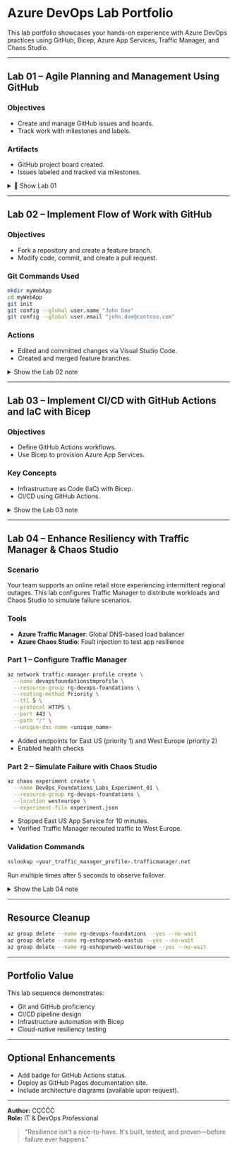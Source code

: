 # Azure DevOps Lab Portfolio

This lab portfolio showcases your hands-on experience with Azure DevOps practices using GitHub, Bicep, Azure App Services, Traffic Manager, and Chaos Studio.

---

## Lab 01 – Agile Planning and Management Using GitHub

### Objectives
- Create and manage GitHub issues and boards.
- Track work with milestones and labels.

### Artifacts
- GitHub project board created.
- Issues labeled and tracked via milestones.



<details>
<summary>📁 Show Lab 01 </summary>

This lab demonstrates how to set up GitHub repositories, milestones, issues, projects, and project boards using Agile principles. Each step is **annotated** to help you understand the purpose behind the action.

---

## A: Create a GitHub Repo, Project, and Project Board

💡 **Purpose**: Establish the foundation for Agile planning and tracking by organizing work into milestones, issues, and visual project boards.

### Task 1: Create a GitHub Repo

1. Open a browser and go to [https://github.com](https://github.com).
2. **Login** using your GitHub account.
3. Click **Repositories > New** to start a new repository.
4. Fill in the repository details:
   - **Owner**: Your GitHub username.
   - **Repository name**: `DevOpsCoreIntroRepo`
   - **Visibility**: Set to `Private`.
   - **README**: Enable "Add a README file" ✅
   - **.gitignore**: Choose `Visual Studio` ➡️ *ignores typical build artifacts for .NET projects.*
   - **License**: Select `MIT` ➡️ *a permissive open-source license.*
5. Click **Create repository**.

> 🛠️ **Why this matters**: A well-initialized repo with a README, .gitignore, and license prepares your project for tracking and collaboration from day one.

---

### Task 2: Create GitHub Milestones and Issues

> 🧭 **Milestones help you track progress toward major objectives. Issues represent specific tasks or bugs.**

1. On the `DevOpsCoreIntroRepo` page, select the **Issues** tab.
2. Click **Milestones > New milestone**
   - **Title**: `alpha release`
   - **Due date**: One week from today
   - **Description**: "Completion of the alpha release"
   - Click **Create milestone**
3. Repeat to create `beta release` (due in 2 weeks, description: "Completion of the beta release")
4. Return to **Issues > New issue**
   - **Title**: `Repo README page is empty`
   - **Description**: "Brevity might be a virtue, but this README page can really use some text."
   - Set **Milestone**: `alpha release`
   - Set **Label**: `bug`
   - Click **Create**

> 📌 **Note**: Milestones let you visually monitor how close you are to a release. Labels categorize and filter issues.

---

### Task 3: Create a GitHub Project

> 🧱 **GitHub Projects let you group issues and tasks into structured workflows – table, board, or roadmap views.**

1. From the GitHub home, click your **avatar icon > Your Projects > New Project**
2. Select the **Team planning** template
3. Open the autogenerated project → open **Project settings**
4. Update project settings:
   - **Name**: `DevOps Core Intro Project`
   - **Short description**: `Introduction to GitHub Projects`
   - Click **Save**
5. In the README section, paste the following:

```markdown
### Welcome to DevOps Core Intro Project ###

**Projects are a customizable, flexible tool for planning and tracking your work.**

To find out more, refer to GitHub documentation [about Projects](https://docs.github.com/issues/planning-and-tracking-with-projects/learningabout-projects/about-projects).
```

6. Click **Preview**, then **Save**
7. Scroll to the **Danger zone** and **note** visibility/close/delete options (do not act)
8. Scroll back and explore options to **Manage access** and **custom fields**
9. Exit settings by clicking `<– Settings`

> ⚙️ **Tip**: The project README is a landing page – document what this project tracks.

---

### Task 4: Create a GitHub Project Board

> 📊 **Kanban-style boards help you visualize and manage workflow across Todo → In Progress → Done.**

1. On the DevOps Core Intro Project page, select the **Backlog caret > Layout > Board**
2. Review default columns:
   - `Todo`
   - `In Progress`
   - `Done`
3. Add a new column:
   - Click `+ New Column`
   - **Label**: `Review In Progress`
   - **Description**: `This item is being reviewed`
   - Choose a color
   - Click **Save**
4. Drag the new column between `In Progress` and `Done`

> 🎯 **Key takeaway**: Kanban columns model real-world team status. You can drag items across statuses for visual progress tracking.

---

## B: Create and Manage Project Board Items

> ✍️ **Items can be added as drafts or linked to existing issues. These represent actionable work.**

### Task 1: Add a Draft Item

1. In the `Todo` column, click **+ Add item**
2. Type: `Missing Wiki`, then press `Ctrl + Enter`
3. Click **... > Convert to issue**
4. In the dropdown, select `DevOpsCoreIntroRepo`
5. Click the created **Missing Wiki** issue
6. Add **label**: `enhancement`
7. Add **milestone**: `alpha release`
8. Close the issue pane
9. Add another item: `Additional collaborators needed`, press `Ctrl + Enter`
10. Convert it to an issue in `DevOpsCoreIntroRepo`

### Task 2: Add an Item Based on an Issue

1. In the `Todo` column, click **+ Add item**
2. Type `#` → choose `DevOpsCoreIntroRepo`
3. Select: `Repo README page is empty (#1)`
4. Open the issue pane → add **Assignee**: yourself
5. Move it to `In Progress`

> 🔄 **Issue linking bridges your planning board to your code-level tasks.**

### Task 3: Review Automation Settings

1. In project, click **Ellipsis > Workflows**
2. Review **Item closed** workflow → auto-moves item to `Done` upon close
3. Navigate to your repo → open **README.md**
4. Click pencil ✏️ to edit → replace with:

```markdown
### Welcome to DevOps Core Intro Project Repository ###

**Projects are a customizable, flexible tool for planning and tracking your work.**

To find out more, refer to [GitHub documentation](https://docs.github.com/issues/planning-and-tracking-with-projects/learningabout-projects/about-projects).
```

5. Click **Commit changes**
6. Open **Issues > Repo README page is empty**
7. Click **Close issue**

> ✅ **This triggers automation**: The item moves to `Done`, and the milestone shows 50% progress.

8. Refresh project board to confirm item is in `Done`

> 🧪 **Automation makes boards self-updating — reducing manual status changes.**

</details>


---

## Lab 02 – Implement Flow of Work with GitHub

### Objectives
- Fork a repository and create a feature branch.
- Modify code, commit, and create a pull request.

### Git Commands Used
```bash
mkdir myWebApp
cd myWebApp
git init
git config --global user.name "John Doe"
git config --global user.email "john.doe@contoso.com"
```

### Actions
- Edited and committed changes via Visual Studio Code.
- Created and merged feature branches.

<details>
<summary> Show the Lab 02 note </summary>

## A: Create a GitHub Repo, Project, and Project Board

> 💡 **Purpose**: Establish the foundation for Agile planning and tracking by organizing work into milestones, issues, and visual project boards.

### Task 1: Create a GitHub Repo

1. Open a browser and go to [https://github.com](https://github.com).
2. **Login** using your GitHub account.
3. Click **Repositories > New** to start a new repository.
4. Fill in the repository details:
   - **Owner**: Your GitHub username.
   - **Repository name**: `DevOpsCoreIntroRepo`
   - **Visibility**: Set to `Private`.
   - **README**: Enable "Add a README file" ✅
   - **.gitignore**: Choose `Visual Studio` ➡️ *ignores typical build artifacts for .NET projects.*
   - **License**: Select `MIT` ➡️ *a permissive open-source license.*
5. Click **Create repository**.

> 🛠️ **Why this matters**: A well-initialized repo with a README, .gitignore, and license prepares your project for tracking and collaboration from day one.

---

### Task 2: Create GitHub Milestones and Issues

> 🧭 **Milestones help you track progress toward major objectives. Issues represent specific tasks or bugs.**

1. On the `DevOpsCoreIntroRepo` page, select the **Issues** tab.
2. Click **Milestones > New milestone**
   - **Title**: `alpha release`
   - **Due date**: One week from today
   - **Description**: "Completion of the alpha release"
   - Click **Create milestone**
3. Repeat to create `beta release` (due in 2 weeks, description: "Completion of the beta release")
4. Return to **Issues > New issue**
   - **Title**: `Repo README page is empty`
   - **Description**: "Brevity might be a virtue, but this README page can really use some text."
   - Set **Milestone**: `alpha release`
   - Set **Label**: `bug`
   - Click **Create**

> 📌 **Note**: Milestones let you visually monitor how close you are to a release. Labels categorize and filter issues.

---

### Task 3: Create a GitHub Project

> 🧱 **GitHub Projects let you group issues and tasks into structured workflows – table, board, or roadmap views.**

1. From the GitHub home, click your **avatar icon > Your Projects > New Project**
2. Select the **Team planning** template
3. Open the autogenerated project → open **Project settings**
4. Update project settings:
   - **Name**: `DevOps Core Intro Project`
   - **Short description**: `Introduction to GitHub Projects`
   - Click **Save**
5. In the README section, paste the following:

```markdown
### Welcome to DevOps Core Intro Project ###

**Projects are a customizable, flexible tool for planning and tracking your work.**

To find out more, refer to GitHub documentation [about Projects](https://docs.github.com/issues/planning-and-tracking-with-projects/learningabout-projects/about-projects).
```

6. Click **Preview**, then **Save**
7. Scroll to the **Danger zone** and **note** visibility/close/delete options (do not act)
8. Scroll back and explore options to **Manage access** and **custom fields**
9. Exit settings by clicking `<– Settings`

> ⚙️ **Tip**: The project README is a landing page – document what this project tracks.

---

### Task 4: Create a GitHub Project Board

> 📊 **Kanban-style boards help you visualize and manage workflow across Todo → In Progress → Done.**

1. On the DevOps Core Intro Project page, select the **Backlog caret > Layout > Board**
2. Review default columns:
   - `Todo`
   - `In Progress`
   - `Done`
3. Add a new column:
   - Click `+ New Column`
   - **Label**: `Review In Progress`
   - **Description**: `This item is being reviewed`
   - Choose a color
   - Click **Save**
4. Drag the new column between `In Progress` and `Done`

> 🎯 **Key takeaway**: Kanban columns model real-world team status. You can drag items across statuses for visual progress tracking.

---

## B: Create and Manage Project Board Items

> ✍️ **Items can be added as drafts or linked to existing issues. These represent actionable work.**

### Task 1: Add a Draft Item

1. In the `Todo` column, click **+ Add item**
2. Type: `Missing Wiki`, then press `Ctrl + Enter`
3. Click **... > Convert to issue**
4. In the dropdown, select `DevOpsCoreIntroRepo`
5. Click the created **Missing Wiki** issue
6. Add **label**: `enhancement`
7. Add **milestone**: `alpha release`
8. Close the issue pane
9. Add another item: `Additional collaborators needed`, press `Ctrl + Enter`
10. Convert it to an issue in `DevOpsCoreIntroRepo`

### Task 2: Add an Item Based on an Issue

1. In the `Todo` column, click **+ Add item**
2. Type `#` → choose `DevOpsCoreIntroRepo`
3. Select: `Repo README page is empty (#1)`
4. Open the issue pane → add **Assignee**: yourself
5. Move it to `In Progress`

> 🔄 **Issue linking bridges your planning board to your code-level tasks.**

### Task 3: Review Automation Settings

1. In project, click **Ellipsis > Workflows**
2. Review **Item closed** workflow → auto-moves item to `Done` upon close
3. Navigate to your repo → open **README.md**
4. Click pencil ✏️ to edit → replace with:

```markdown
### Welcome to DevOps Core Intro Project Repository ###

**Projects are a customizable, flexible tool for planning and tracking your work.**

To find out more, refer to [GitHub documentation](https://docs.github.com/issues/planning-and-tracking-with-projects/learningabout-projects/about-projects).
```

5. Click **Commit changes**
6. Open **Issues > Repo README page is empty**
7. Click **Close issue**

> ✅ **This triggers automation**: The item moves to `Done`, and the milestone shows 50% progress.

8. Refresh project board to confirm item is in `Done`

> 🧪 **Automation makes boards self-updating — reducing manual status changes.**

---

</details>

---

## Lab 03 – Implement CI/CD with GitHub Actions and IaC with Bicep

### Objectives
- Define GitHub Actions workflows.
- Use Bicep to provision Azure App Services.

### Key Concepts
- Infrastructure as Code (IaC) with Bicep.
- CI/CD using GitHub Actions.

<details>
<summary> Show the Lab 03 note </summary>


---

## A: Create a GitHub Repo, Project, and Project Board

> 💡 **Purpose**: Establish the foundation for Agile planning and tracking by organizing work into milestones, issues, and visual project boards.

### Task 1: Create a GitHub Repo

1. Open a browser and go to [https://github.com](https://github.com).
2. **Login** using your GitHub account.
3. Click **Repositories > New** to start a new repository.
4. Fill in the repository details:
   - **Owner**: Your GitHub username.
   - **Repository name**: `DevOpsCoreIntroRepo`
   - **Visibility**: Set to `Private`.
   - **README**: Enable "Add a README file" ✅
   - **.gitignore**: Choose `Visual Studio` ➡️ *ignores typical build artifacts for .NET projects.*
   - **License**: Select `MIT` ➡️ *a permissive open-source license.*
5. Click **Create repository**.

> 🛠️ **Why this matters**: A well-initialized repo with a README, .gitignore, and license prepares your project for tracking and collaboration from day one.

---

### Task 2: Create GitHub Milestones and Issues

> 🧭 **Milestones help you track progress toward major objectives. Issues represent specific tasks or bugs.**

1. On the `DevOpsCoreIntroRepo` page, select the **Issues** tab.
2. Click **Milestones > New milestone**
   - **Title**: `alpha release`
   - **Due date**: One week from today
   - **Description**: "Completion of the alpha release"
   - Click **Create milestone**
3. Repeat to create `beta release` (due in 2 weeks, description: "Completion of the beta release")
4. Return to **Issues > New issue**
   - **Title**: `Repo README page is empty`
   - **Description**: "Brevity might be a virtue, but this README page can really use some text."
   - Set **Milestone**: `alpha release`
   - Set **Label**: `bug`
   - Click **Create**

> 📌 **Note**: Milestones let you visually monitor how close you are to a release. Labels categorize and filter issues.

---

### Task 3: Create a GitHub Project

> 🧱 **GitHub Projects let you group issues and tasks into structured workflows – table, board, or roadmap views.**

1. From the GitHub home, click your **avatar icon > Your Projects > New Project**
2. Select the **Team planning** template
3. Open the autogenerated project → open **Project settings**
4. Update project settings:
   - **Name**: `DevOps Core Intro Project`
   - **Short description**: `Introduction to GitHub Projects`
   - Click **Save**
5. In the README section, paste the following:

```markdown
### Welcome to DevOps Core Intro Project ###

**Projects are a customizable, flexible tool for planning and tracking your work.**

To find out more, refer to GitHub documentation [about Projects](https://docs.github.com/issues/planning-and-tracking-with-projects/learningabout-projects/about-projects).
```

6. Click **Preview**, then **Save**
7. Scroll to the **Danger zone** and **note** visibility/close/delete options (do not act)
8. Scroll back and explore options to **Manage access** and **custom fields**
9. Exit settings by clicking `<– Settings`

> ⚙️ **Tip**: The project README is a landing page – document what this project tracks.

---

### Task 4: Create a GitHub Project Board

> 📊 **Kanban-style boards help you visualize and manage workflow across Todo → In Progress → Done.**

1. On the DevOps Core Intro Project page, select the **Backlog caret > Layout > Board**
2. Review default columns:
   - `Todo`
   - `In Progress`
   - `Done`
3. Add a new column:
   - Click `+ New Column`
   - **Label**: `Review In Progress`
   - **Description**: `This item is being reviewed`
   - Choose a color
   - Click **Save**
4. Drag the new column between `In Progress` and `Done`

> 🎯 **Key takeaway**: Kanban columns model real-world team status. You can drag items across statuses for visual progress tracking.

---

## B: Create and Manage Project Board Items

> ✍️ **Items can be added as drafts or linked to existing issues. These represent actionable work.**

### Task 1: Add a Draft Item

1. In the `Todo` column, click **+ Add item**
2. Type: `Missing Wiki`, then press `Ctrl + Enter`
3. Click **... > Convert to issue**
4. In the dropdown, select `DevOpsCoreIntroRepo`
5. Click the created **Missing Wiki** issue
6. Add **label**: `enhancement`
7. Add **milestone**: `alpha release`
8. Close the issue pane
9. Add another item: `Additional collaborators needed`, press `Ctrl + Enter`
10. Convert it to an issue in `DevOpsCoreIntroRepo`

### Task 2: Add an Item Based on an Issue

1. In the `Todo` column, click **+ Add item**
2. Type `#` → choose `DevOpsCoreIntroRepo`
3. Select: `Repo README page is empty (#1)`
4. Open the issue pane → add **Assignee**: yourself
5. Move it to `In Progress`

> 🔄 **Issue linking bridges your planning board to your code-level tasks.**

### Task 3: Review Automation Settings

1. In project, click **Ellipsis > Workflows**
2. Review **Item closed** workflow → auto-moves item to `Done` upon close
3. Navigate to your repo → open **README.md**
4. Click pencil ✏️ to edit → replace with:

```markdown
### Welcome to DevOps Core Intro Project Repository ###

**Projects are a customizable, flexible tool for planning and tracking your work.**

To find out more, refer to [GitHub documentation](https://docs.github.com/issues/planning-and-tracking-with-projects/learningabout-projects/about-projects).
```

5. Click **Commit changes**
6. Open **Issues > Repo README page is empty**
7. Click **Close issue**

> ✅ **This triggers automation**: The item moves to `Done`, and the milestone shows 50% progress.

8. Refresh project board to confirm item is in `Done`

> 🧪 **Automation makes boards self-updating — reducing manual status changes.**

</details>

---

## Lab 04 – Enhance Resiliency with Traffic Manager & Chaos Studio

### Scenario
Your team supports an online retail store experiencing intermittent regional outages. This lab configures Traffic Manager to distribute workloads and Chaos Studio to simulate failure scenarios.

### Tools
- **Azure Traffic Manager**: Global DNS-based load balancer
- **Azure Chaos Studio**: Fault injection to test app resilience

### Part 1 – Configure Traffic Manager
```bash
az network traffic-manager profile create \
  --name devopsfoundationstmprofile \
  --resource-group rg-devops-foundations \
  --routing-method Priority \
  --ttl 5 \
  --protocol HTTPS \
  --port 443 \
  --path "/" \
  --unique-dns-name <unique_name>
```

- Added endpoints for East US (priority 1) and West Europe (priority 2)
- Enabled health checks

### Part 2 – Simulate Failure with Chaos Studio
```bash
az chaos experiment create \
  --name DevOps_Foundations_Labs_Experiment_01 \
  --resource-group rg-devops-foundations \
  --location westeurope \
  --experiment-file experiment.json
```

- Stopped East US App Service for 10 minutes.
- Verified Traffic Manager rerouted traffic to West Europe.

### Validation Commands
```bash
nslookup <your_traffic_manager_profile>.trafficmanager.net
```

Run multiple times after 5 seconds to observe failover.

<details>
<summary> Show the Lab 04 note </summary>


</details>

---

## Resource Cleanup
```bash
az group delete --name rg-devops-foundations --yes --no-wait
az group delete --name rg-eshoponweb-eastus --yes --no-wait
az group delete --name rg-eshoponweb-westeurope --yes --no-wait
```

---

## Portfolio Value
This lab sequence demonstrates:
- Git and GitHub proficiency
- CI/CD pipeline design
- Infrastructure automation with Bicep
- Cloud-native resiliency testing

---

## Optional Enhancements
- Add badge for GitHub Actions status.
- Deploy as GitHub Pages documentation site.
- Include architecture diagrams (available upon request).

---

**Author:** CÇĆČĊ  
**Role:** IT & DevOps Professional

> "Resilience isn't a nice-to-have. It's built, tested, and proven—before failure ever happens."
